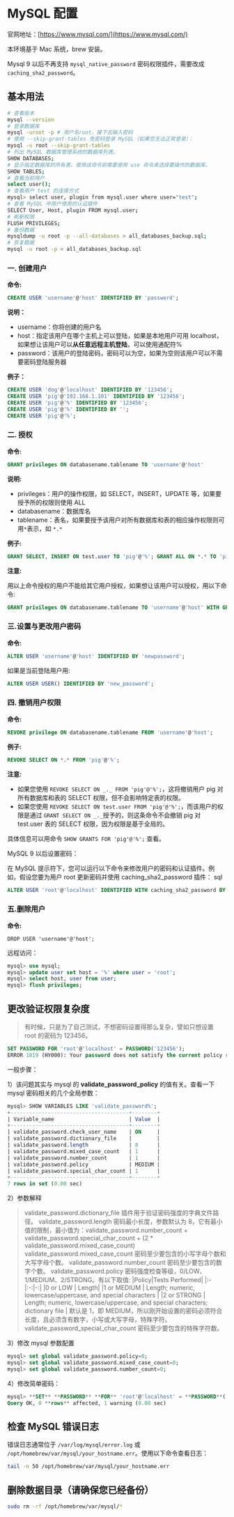 # MySQL 配置

官网地址：[https://www.mysql.com/](https://www.mysql.com/)

本环境基于 Mac 系统，brew 安装。

Mysql 9 以后不再支持 `mysql_native_password` 密码权限插件，需要改成 `caching_sha2_password`。

## 基本用法

```bash
# 查看版本
mysql --version
# 登录数据库
mysql -uroot -p # 用户名root，接下去输入密码
# 使用 --skip-grant-tables 免密码登录 MySQL（如果您无法正常登录）：
mysql -u root --skip-grant-tables
# 列出 MySQL 数据库管理系统的数据库列表。
SHOW DATABASES;
# 显示指定数据库的所有表，使用该命令前需要使用 use 命令来选择要操作的数据库。
SHOW TABLES;
# 查看当前用户
select user();
# 查看用户 test 的连接方式
mysql> select user, plugin from mysql.user where user="test";
# 查看 MySQL 中用户使用的认证插件
SELECT User, Host, plugin FROM mysql.user;
# 刷新权限
FLUSH PRIVILEGES;
# 备份数据
mysqldump -u root -p --all-databases > all_databases_backup.sql;
# 恢复数据
mysql -u root -p < all_databases_backup.sql
```

### 一. 创建用户

**命令:**

```sql
CREATE USER 'username'@'host' IDENTIFIED BY 'password';
```

**说明：**

- username：你将创建的用户名
- host：指定该用户在哪个主机上可以登陆，如果是本地用户可用 localhost，如果想让该用户可以**从任意远程主机登陆**，可以使用通配符%
- password：该用户的登陆密码，密码可以为空，如果为空则该用户可以不需要密码登陆服务器

**例子：**

```sql
CREATE USER 'dog'@'localhost' IDENTIFIED BY '123456';
CREATE USER 'pig'@'192.168.1.101' IDENTIFIED BY '123456';
CREATE USER 'pig'@'%' IDENTIFIED BY '123456';
CREATE USER 'pig'@'%' IDENTIFIED BY '';
CREATE USER 'pig'@'%';
```

### 二. 授权

**命令:**

```sql
GRANT privileges ON databasename.tablename TO 'username'@'host'
```

**说明:**

- privileges：用户的操作权限，如 SELECT，INSERT，UPDATE 等，如果要授予所的权限则使用 ALL
- databasename：数据库名
- tablename：表名，如果要授予该用户对所有数据库和表的相应操作权限则可用`*`表示，如 `*.*`

**例子:**

```sql
GRANT SELECT, INSERT ON test.user TO 'pig'@'%'; GRANT ALL ON *.* TO 'pig'@'%';
```

**注意:**

用以上命令授权的用户不能给其它用户授权，如果想让该用户可以授权，用以下命令:

```sql
GRANT privileges ON databasename.tablename TO 'username'@'host' WITH GRANT OPTION;
```

### 三.设置与更改用户密码

**命令:**

```sql
ALTER USER 'username'@'host' IDENTIFIED BY 'newpassword';
```

如果是当前登陆用户用:

```sql
ALTER USER USER() IDENTIFIED BY 'new_password';
```

### 四. 撤销用户权限

**命令:**

```sql
REVOKE privilege ON databasename.tablename FROM 'username'@'host';
```

**例子:**

```sql
REVOKE SELECT ON *.* FROM 'pig'@'%';
```

**注意:**

- 如果您使用 `REVOKE SELECT ON _._ FROM 'pig'@'%';`，这将撤销用户 pig 对所有数据库和表的 SELECT 权限，但不会影响特定表的权限。
- 如果您使用 `REVOKE SELECT ON test.user FROM 'pig'@'%';`，而该用户的权限是通过 `GRANT SELECT ON _._`授予的，则这条命令不会撤销 pig 对 test.user 表的 SELECT 权限，因为权限是基于全局的。

具体信息可以用命令 `SHOW GRANTS FOR 'pig'@'%';` 查看。

MySQL 9 以后设置密码：

在 MySQL 提示符下，您可以运行以下命令来修改用户的密码和认证插件。例如，假设您要为用户 root 更新密码并使用 caching_sha2_password 插件：
sql

```sql
ALTER USER 'root'@'localhost' IDENTIFIED WITH caching_sha2_password BY 'new_password';
```

### 五.删除用户

**命令:**

`DROP USER 'username'@'host';`

远程访问：

```sql
mysql> use mysql;
mysql> update user set host = '%' where user = 'root';
mysql> select host, user from user;
mysql> flush privileges;
```

## 更改验证权限复杂度

> 有时候，只是为了自己测试，不想密码设置得那么复杂，譬如只想设置 root 的密码为 123456。

```sql
SET PASSWORD FOR 'root'@'localhost' = PASSWORD('123456');
ERROR 1819 (HY000): Your password does not satisfy the current policy requirements
```

一般步骤：

1）该问题其实与 mysql 的 **validate_password_policy** 的值有关。查看一下 mysql 密码相关的几个全局参数：

```sql
mysql> SHOW VARIABLES LIKE 'validate_password%';
+--------------------------------------+--------+
| Variable_name                        | Value  |
+--------------------------------------+--------+
| validate_password.check_user_name    | ON     |
| validate_password.dictionary_file    |        |
| validate_password.length             | 8      |
| validate_password.mixed_case_count   | 1      |
| validate_password.number_count       | 1      |
| validate_password.policy             | MEDIUM |
| validate_password.special_char_count | 1      |
+--------------------------------------+--------+
7 rows in set (0.00 sec)
```

2）参数解释

> validate_password.dictionary_file 插件用于验证密码强度的字典文件路径。
> validate_password.length 密码最小长度，参数默认为 8，它有最小值的限制，最小值为：validate_password.number_count + validate_password.special_char_count + (2 \* validate_password.mixed_case_count)
> validate_password.mixed_case_count 密码至少要包含的小写字母个数和大写字母个数。
> validate_password.number_count 密码至少要包含的数字个数。
> validate_password.policy 密码强度检查等级，0/LOW、1/MEDIUM、2/STRONG。有以下取值:
> |Policy|Tests Performed|
> |:-|:-:|-:|
> |0 or LOW | Length|
> |1 or MEDIUM | Length; numeric, lowercase/uppercase, and special characters |
> |2 or STRONG | Length; numeric, lowercase/uppercase, and special characters; dictionary file |
> 默认是 1，即 MEDIUM，所以刚开始设置的密码必须符合长度，且必须含有数字，小写或大写字母，特殊字符。
> validate_password_special_char_count 密码至少要包含的特殊字符数。

3）修改 mysql 参数配置

```sql
mysql> set global validate_password.policy=0;
mysql> set global validate_password.mixed_case_count=0;
mysql> set global validate_password.number_count=0;
```

4）修改简单密码：

```sql
mysql> **SET** **PASSWORD** **FOR** 'root'@'localhost' = **PASSWORD**('123');
Query OK, 0 **rows** affected, 1 warning (0.00 sec)
```

## 检查 MySQL 错误日志

错误日志通常位于 `/var/log/mysql/error.log` 或 `/opt/homebrew/var/mysql/your_hostname.err`。使用以下命令查看日志：

```bash
tail -n 50 /opt/homebrew/var/mysql/your_hostname.err
```

## 删除数据目录（请确保您已经备份）

```bash
sudo rm -rf /opt/homebrew/var/mysql/*
```
